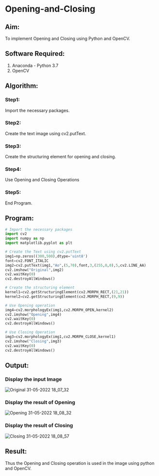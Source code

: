 # Opening-and-Closing

## Aim:
To implement Opening and Closing using Python and OpenCV.

## Software Required:
1. Anaconda - Python 3.7
2. OpenCV
## Algorithm:
### Step1:
Import the necessary packages.

### Step2:
Create the text image using cv2.putText.

### Step3:
Create the structuring element for opening and closing.

### Step4:
Use Opening and Closing Operations

### Step5:
End Program.

 
## Program:

``` Python
# Import the necessary packages
import cv2
import numpy as np
import matplotlib.pyplot as plt

# Create the Text using cv2.putText
img1=np.zeros((300,500),dtype='uint8')
font=cv2.FONT_ITALIC
img2=cv2.putText(img1,"Ao",(5,70),font,3,(255,0,0),5,cv2.LINE_AA)
cv2.imshow("Original",img2)
cv2.waitKey(0)
cv2.destroyAllWindows()

# Create the structuring element
kernel1=cv2.getStructuringElement(cv2.MORPH_RECT,(21,21))
kernel2=cv2.getStructuringElement(cv2.MORPH_RECT,(9,9))

# Use Opening operation
img4=cv2.morphologyEx(img1,cv2.MORPH_OPEN,kernel2)
cv2.imshow("Opening",img4)
cv2.waitKey(0)
cv2.destroyAllWindows()

# Use Closing Operation
img3=cv2.morphologyEx(img1,cv2.MORPH_CLOSE,kernel1)
cv2.imshow("Closing",img3)
cv2.waitKey(0)
cv2.destroyAllWindows()
```
## Output:

### Display the input Image
![Original 31-05-2022 18_07_32](https://user-images.githubusercontent.com/75235386/171175545-d6b096e5-00c8-4bc9-b4e4-33dee2b1d878.png)

### Display the result of Opening
![Opening 31-05-2022 18_08_32](https://user-images.githubusercontent.com/75235386/171175600-4c1cd414-84f8-4c39-a209-87a68b9ebf20.png)

### Display the result of Closing
![Closing 31-05-2022 18_08_57](https://user-images.githubusercontent.com/75235386/171175641-95f05a5f-e7ea-4fdf-9807-e76be8bdf67d.png)

## Result:
Thus the Opening and Closing operation is used in the image using python and OpenCV.

